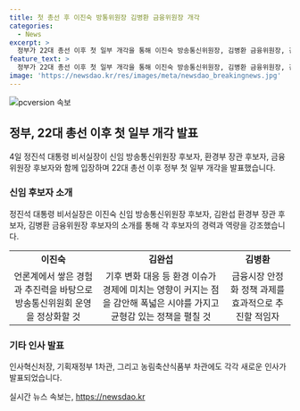 ```yaml
---
title: 첫 총선 후 이진숙 방통위원장 김병환 금융위원장 개각
categories:
  - News
excerpt: >
  정부가 22대 총선 이후 첫 일부 개각을 통해 이진숙 방송통신위원장, 김병환 금융위원장, 김완섭 환경부 장관 후보자를 선정하였다. 이에 대한 정진석 대통령 비서실장의 브리핑에서는 각 후보자의 경험과 역량을 강조하며 해당 지명을 소개하였다. 특히, 미디어의 공정성과 국민 신뢰 회복을 위한 방송통신위원회 운영 등에 대한 설명이 주목받았다. 
feature_text: >
  정부가 22대 총선 이후 첫 일부 개각을 통해 이진숙 방송통신위원장, 김병환 금융위원장, 김완섭 환경부 장관 후보자를 선정하였다. 이에 대한 정진석 대통령 비서실장의 브리핑에서는 각 후보자의 경험과 역량을 강조하며 해당 지명을 소개하였다. 특히, 미디어의 공정성과 국민 신뢰 회복을 위한 방송통신위원회 운영 등에 대한 설명이 주목받았다. 
image: 'https://newsdao.kr/res/images/meta/newsdao_breakingnews.jpg'
---
```


<p><img src="https://newsdao.kr/res/images/meta/newsdao_breakingnews.jpg" alt="pcversion 속보" /></p>

<h2 data-ke-size="size26">정부, 22대 총선 이후 첫 일부 개각 발표</h2>

<p data-ke-size="size16">4일 정진석 대통령 비서실장이 신임 방송통신위원장 후보자, 환경부 장관 후보자, 금융위원장 후보자와 함께 입장하며 22대 총선 이후 정부 첫 일부 개각을 발표했습니다.</p>

<h3>신임 후보자 소개</h3>

<p data-ke-size="size16">정진석 대통령 비서실장은 이진숙 신임 방송통신위원장 후보자, 김완섭 환경부 장관 후보자, 김병환 금융위원장 후보자의 소개를 통해 각 후보자의 경력과 역량을 강조했습니다.</p>

<table>
    <tr>
        <td style="text-align: center; height: 17px;"><b>이진숙</b></td>
        <td style="text-align: center; height: 17px;"><b>김완섭</b></td>
        <td style="text-align: center; height: 17px;"><b>김병환</b></td>
    </tr>
    <tr>
        <td style="text-align: center; height: 17px;">언론계에서 쌓은 경험과 추진력을 바탕으로 방송통신위원회 운영을 정상화할 것</td>
        <td style="text-align: center; height: 17px;">기후 변화 대응 등 환경 이슈가 경제에 미치는 영향이 커지는 점을 감안해 폭넓은 시야를 가지고 균형감 있는 정책을 펼칠 것</td>
        <td style="text-align: center; height: 17px;">금융시장 안정화 정책 과제를 효과적으로 추진할 적임자</td>
    </tr>
</table>

<h3>기타 인사 발표</h3>

<p data-ke-size="size16">인사혁신처장, 기획재정부 1차관, 그리고 농림축산식품부 차관에도 각각 새로운 인사가 발표되었습니다.</p>
실시간 뉴스 속보는, <a href="https://newsdao.kr" rel="dofollow">https://newsdao.kr</a>


